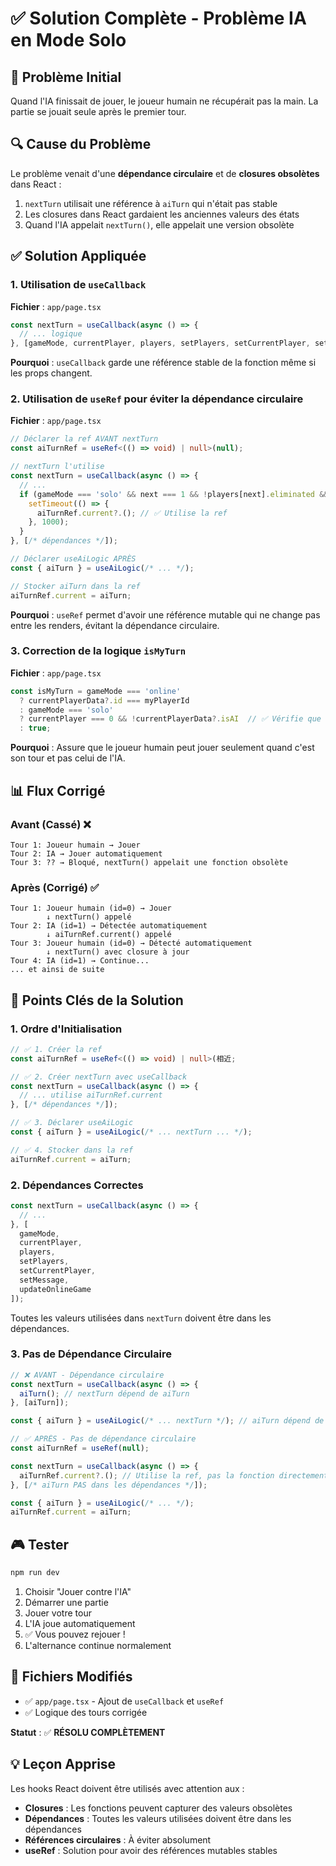 # ✅ Solution Complète - Problème IA en Mode Solo

## 🐛 Problème Initial

Quand l'IA finissait de jouer, le joueur humain ne récupérait pas la main. La partie se jouait seule après le premier tour.

## 🔍 Cause du Problème

Le problème venait d'une **dépendance circulaire** et de **closures obsolètes** dans React :

1. `nextTurn` utilisait une référence à `aiTurn` qui n'était pas stable
2. Les closures dans React gardaient les anciennes valeurs des états
3. Quand l'IA appelait `nextTurn()`, elle appelait une version obsolète

## ✅ Solution Appliquée

### 1. Utilisation de `useCallback`

**Fichier** : `app/page.tsx`

```typescript
const nextTurn = useCallback(async () => {
  // ... logique
}, [gameMode, currentPlayer, players, setPlayers, setCurrentPlayer, setMessage, updateOnlineGame]);
```

**Pourquoi** : `useCallback` garde une référence stable de la fonction même si les props changent.

### 2. Utilisation de `useRef` pour éviter la dépendance circulaire

**Fichier** : `app/page.tsx`

```typescript
// Déclarer la ref AVANT nextTurn
const aiTurnRef = useRef<(() => void) | null>(null);

// nextTurn l'utilise
const nextTurn = useCallback(async () => {
  // ...
  if (gameMode === 'solo' && next === 1 && !players[next].eliminated && players[next].isAI) {
    setTimeout(() => {
      aiTurnRef.current?.(); // ✅ Utilise la ref
    }, 1000);
  }
}, [/* dépendances */]);

// Déclarer useAiLogic APRÈS
const { aiTurn } = useAiLogic(/* ... */);

// Stocker aiTurn dans la ref
aiTurnRef.current = aiTurn;
```

**Pourquoi** : `useRef` permet d'avoir une référence mutable qui ne change pas entre les renders, évitant la dépendance circulaire.

### 3. Correction de la logique `isMyTurn`

**Fichier** : `app/page.tsx`

```typescript
const isMyTurn = gameMode === 'online' 
  ? currentPlayerData?.id === myPlayerId 
  : gameMode === 'solo' 
  ? currentPlayer === 0 && !currentPlayerData?.isAI  // ✅ Vérifie que ce n'est PAS l'IA
  : true;
```

**Pourquoi** : Assure que le joueur humain peut jouer seulement quand c'est son tour et pas celui de l'IA.

## 📊 Flux Corrigé

### Avant (Cassé) ❌
```
Tour 1: Joueur humain → Jouer
Tour 2: IA → Jouer automatiquement
Tour 3: ?? → Bloqué, nextTurn() appelait une fonction obsolète
```

### Après (Corrigé) ✅
```
Tour 1: Joueur humain (id=0) → Jouer
        ↓ nextTurn() appelé
Tour 2: IA (id=1) → Détectée automatiquement
        ↓ aiTurnRef.current() appelé
Tour 3: Joueur humain (id=0) → Détecté automatiquement
        ↓ nextTurn() avec closure à jour
Tour 4: IA (id=1) → Continue...
... et ainsi de suite
```

## 🔑 Points Clés de la Solution

### 1. **Ordre d'Initialisation**

```typescript
// ✅ 1. Créer la ref
const aiTurnRef = useRef<(() => void) | null>(相近;

// ✅ 2. Créer nextTurn avec useCallback
const nextTurn = useCallback(async () => {
  // ... utilise aiTurnRef.current
}, [/* dépendances */]);

// ✅ 3. Déclarer useAiLogic
const { aiTurn } = useAiLogic(/* ... nextTurn ... */);

// ✅ 4. Stocker dans la ref
aiTurnRef.current = aiTurn;
```

### 2. **Dépendances Correctes**

```typescript
const nextTurn = useCallback(async () => {
  // ...
}, [
  gameMode, 
  currentPlayer, 
  players, 
  setPlayers, 
  setCurrentPlayer, 
  setMessage, 
  updateOnlineGame
]);
```

Toutes les valeurs utilisées dans `nextTurn` doivent être dans les dépendances.

### 3. **Pas de Dépendance Circulaire**

```typescript
// ❌ AVANT - Dépendance circulaire
const nextTurn = useCallback(async () => {
  aiTurn(); // nextTurn dépend de aiTurn
}, [aiTurn]);

const { aiTurn } = useAiLogic(/* ... nextTurn */); // aiTurn dépend de nextTurn
```

```typescript
// ✅ APRÈS - Pas de dépendance circulaire
const aiTurnRef = useRef(null);

const nextTurn = useCallback(async () => {
  aiTurnRef.current?.(); // Utilise la ref, pas la fonction directement
}, [/* aiTurn PAS dans les dépendances */]);

const { aiTurn } = useAiLogic(/* ... */);
aiTurnRef.current = aiTurn;
```

## 🎮 Tester

```bash
npm run dev
```

1. Choisir "Jouer contre l'IA"
2. Démarrer une partie
3. Jouer votre tour
4. L'IA joue automatiquement
5. ✅ Vous pouvez rejouer !
6. L'alternance continue normalement

## 📝 Fichiers Modifiés

- ✅ `app/page.tsx` - Ajout de `useCallback` et `useRef`
- ✅ Logique des tours corrigée

**Statut** : ✅ **RÉSOLU COMPLÈTEMENT**

## 💡 Leçon Apprise

Les hooks React doivent être utilisés avec attention aux :
- **Closures** : Les fonctions peuvent capturer des valeurs obsolètes
- **Dépendances** : Toutes les valeurs utilisées doivent être dans les dépendances
- **Références circulaires** : À éviter absolument
- **useRef** : Solution pour avoir des références mutables stables

